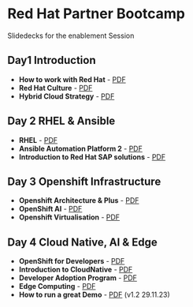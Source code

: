 
# Red Hat Partner Bootcamp
Slidedecks for the enablement Session

## Day1 Introduction

 - **How to work with Red Hat** - [PDF](https://github.com/RHEPDS/bootcamp/blob/main/How%20to%20work%20with%20Red%20Hat.pdf)
 - **Red Hat Culture** - [PDF](https://github.com/RHEPDS/bootcamp/blob/main/Introducing_Open_Organizational_Culture.pdf)
 - **Hybrid Cloud Strategy** - [PDF](https://github.com/RHEPDS/bootcamp/blob/main/Hybrid%20Cloud.pdf)

## Day 2 RHEL & Ansible
 - **RHEL** - [PDF](https://github.com/RHEPDS/bootcamp/blob/main/RHEL.pdf)
 - **Ansible Automation Platform 2** - [PDF](https://github.com/RHEPDS/bootcamp/blob/main/Red%20Hat%20Ansible%20Automation%20Platform%20Technical%20Deck%20-%20V230809.pdf)
 - **Introduction to Red Hat SAP solutions** - [PDF](https://github.com/RHEPDS/bootcamp/blob/main/SAP-Intro.pdf)

## Day 3 Openshift Infrastructure
  - **Openshift Architecture & Plus** - [PDF](https://github.com/RHEPDS/bootcamp/blob/main/Partner%20Bootcamp%20OpenShift%20_%20PLUS.pdf)
  - **OpenShift AI** - [PDF](https://github.com/RHEPDS/bootcamp/blob/main/RHODS_Cloud_Services.pdf)
  - **Openshift Virtualisation** - [PDF](https://github.com/RHEPDS/bootcamp/blob/main/OCPVirt.pdf)

## Day 4 Cloud Native, AI & Edge

  - **OpenShift for Developers** - [PDF](https://github.com/RHEPDS/bootcamp/blob/main/Thu_OpenShift_For_Devs.pdf)
  - **Introduction to CloudNative** - [PDF](https://github.com/RHEPDS/bootcamp/blob/main/Thu_CloudNative.pdf)
  - **Developer Adoption Program** - [PDF](https://github.com/RHEPDS/bootcamp/blob/main/DeveloperAdoptionPartnerBootcamp.pdf)  
  - **Edge Computing** - [PDF](https://github.com/RHEPDS/bootcamp/blob/main/OpenShift%20Edge.pdf)
  - **How to run a great Demo** - [PDF](https://github.com/RHEPDS/bootcamp/blob/main/Introduction%20into%20story%20telling.pdf)
(v1.2 29.11.23)
